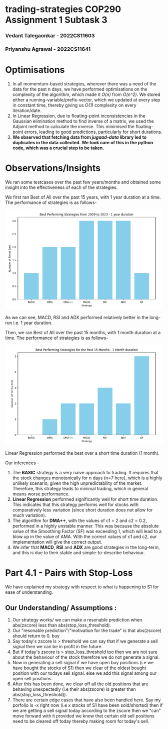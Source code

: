 # trading-strategies COP290 Assignment 1 Subtask 3
### Vedant Talegaonkar - 2022CS11603
### Priyanshu Agrawal - 2022CS11641

# Optimisations

1. In all momemtum-based strategies, wherever there was a need of the data for the past n days, we have performed optimisations on the complexity of the algorithm, which made it *O(n)* from *O(n^2)*.
We stored either a running-variable/prefix-vector, which we updated at every step in constant time, thereby giving us *O(1)* complexity on every iteration/date.
2. In Linear Regression, due to floating-point inconsistencies in the Gaussian elimination method to find inverse of a matrix, we used the Adjoint method to calculate the inverse. This minimised the floating-point errors, leading to good predictions, particularly for short durations.
3. **We observed that fetching data from *jugaad-data* library led to duplicates in the data collected. We took care of this in the python code, which was a crucial step to be taken.** 

# Observations/Insights

We ran some testcases over the past few years/months and obtained some insight into the effectiveness of each of the strategies.

We first ran Best of All over the past 15 years, with 1 year duration at a time. The performance of strategies is as follows-

![alt text](image.png)

As we can see, MACD, RSI and ADX performed relatively better in the long-run i.e. 1 year duration.

Then, we ran Best of All over the past 15 months, with 1 month duration at a time. The performance of strategies is as follows-

![alt text](image-1.png)

Linear Regression performed the best over a short time duration (1 month).

Our inferences -
1. The **BASIC** strategy is a very naive approach to trading. It requires that the stock changes monotonically for n days (n=7 here), which is a highly unlikely scenario, given the high unpredictability of the market. Therefore, this strategy leads to minimal trading, which in general means worse performance.
2. **Linear Regression** performed significantly well for short time duration. This indicates that this strategy performs well for stocks with comparatively less variation (since short duration does not allow for much variation). 
3. The algorithm for **DMA++**, with the values of c1 = 2 and c2 = 0.2, performed in a highly unstable manner. This was because the absolute value of the Smoothing Factor (SF) was exceeding 1, which will lead to a blow up in the value of AMA. With the correct values of c1 and c2, our implementation will give the correct output.
4. We infer that **MACD**, **RSI** and **ADX** are good strategies in the long-term, and this is due to their stable and simple-to-describe behaviour.


# Part 4.1 - Pairs with Stop-Loss

We have explained my strategy with respect to what is happening to S1 for ease of understanding.

## Our Understanding/ Assumptions  : 
1. Our strategy works/ we can make a resonable prediction when abs(zscore) less than abs(stop_loss_threshold). 
2. Our "resonable prediction"/"motivation for the trade" is that abs(zscore) should return to 0. buy
3. Say today's zscore is > threshold we can say that if we generate a sell signal then we can be in profit in the future. 
4. But if today's zscore is > stop_loss_threshold too then we are not sure about the behaviour of the stock therefore we do not generate a signal.
5. Now in generating a sell signal if we have open buy positions (i.e we have bought the stocks of S1) then we clear of the oldest bought position with our todays sell signal. else we add this signal among our open sell positions.
6. After this has been done, we clear off all the old positions that are behaving unexpectedly (i.e their abs(zscore) is greater than abs(stop_loss_threshold)).
7. There are certain edge cases that have also been handled here. Say my porfolio is -x right now (i.e x stocks of S1 have been sold/shorted) then if we are getting a sell signal today according to the zscore then we "can" move forward with it provided we know that certain old sell positions need to be cleared off today thereby making room for today's sell.
